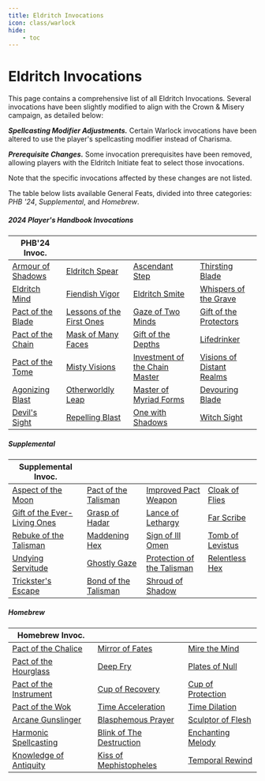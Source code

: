 ```yaml
---
title: Eldritch Invocations
icon: class/warlock
hide: 
    - toc
---
```


# Eldritch Invocations

This page contains a comprehensive list of all Eldritch Invocations. Several invocations have been slightly modified to align with the Crown & Misery campaign, as detailed below:

***Spellcasting Modifier Adjustments.*** Certain Warlock invocations have been altered to use the player's spellcasting modifier instead of Charisma.

***Prerequisite Changes.*** Some invocation prerequisites have been removed, allowing players with the Eldritch Initiate feat to select those invocations.

Note that the specific invocations affected by these changes are not listed.

The table below lists available General Feats, divided into three categories: *PHB '24*, *Supplemental*, and *Homebrew*.

##### 2024 Player's Handbook Invocations

| PHB'24 Invoc. |  |  |  |
|---|---|---|---|
| [Armour of Shadows] | [Eldritch Spear] | [Ascendant Step] | [Thirsting Blade] |
| [Eldritch Mind] | [Fiendish Vigor] | [Eldritch Smite] | [Whispers of the Grave] |
| [Pact of the Blade] | [Lessons of the First Ones] | [Gaze of Two Minds] | [Gift of the Protectors] |
| [Pact of the Chain] | [Mask of Many Faces] | [Gift of the Depths] | [Lifedrinker] |
| [Pact of the Tome] | [Misty Visions] | [Investment of the Chain Master] | [Visions of Distant Realms] |
| [Agonizing Blast] | [Otherworldly Leap] | [Master of Myriad Forms] | [Devouring Blade] |
| [Devil's Sight] | [Repelling Blast] | [One with Shadows] | [Witch Sight] |

[Armour of Shadows]: phb24.md#armour-of-shadows
[Eldritch Spear]: phb24.md#eldritch-spear
[Ascendant Step]: phb24.md#ascendant-step
[Thirsting Blade]: phb24.md#thirsting-blade
[Eldritch Mind]: phb24.md#eldritch-mind
[Fiendish Vigor]: phb24.md#fiendish-vigor
[Eldritch Smite]: phb24.md#eldritch-smite
[Whispers of the Grave]: phb24.md#whispers-of-the-grave
[Pact of the Blade]: phb24.md#pact-of-the-blade
[Lessons of the First Ones]: phb24.md#lessons-of-the-first-ones
[Gaze of Two Minds]: phb24.md#gaze-of-two-minds
[Gift of the Protectors]: phb24.md#gift-of-the-protectors
[Pact of the Chain]: phb24.md#pact-of-the-chain
[Mask of Many Faces]: phb24.md#mask-of-many-faces
[Gift of the Depths]: phb24.md#gift-of-the-depths
[Lifedrinker]: phb24.md#lifedrinker
[Pact of the Tome]: phb24.md#pact-of-the-tome
[Misty Visions]: phb24.md#misty-visions
[Investment of the Chain Master]: phb24.md#investment-of-the-chain-master
[Visions of Distant Realms]: phb24.md#visions-of-distant-realms
[Agonizing Blast]: phb24.md#agonizing-blast
[Otherworldly Leap]: phb24.md#otherworldly-leap
[Master of Myriad Forms]: phb24.md#master-of-myriad-forms
[Devouring Blade]: phb24.md#devouring-blade
[Devil's Sight]: phb24.md#devils-sight
[Repelling Blast]: phb24.md#repelling-blast
[One with Shadows]: phb24.md#one-with-shadows
[Witch Sight]: phb24.md#witch-sight

##### Supplemental

| Supplemental Invoc. |  |  |  |
|---|---|---|---|
| [Aspect of the Moon] | [Pact of the Talisman] | [Improved Pact Weapon] | [Cloak of Flies] |
| [Gift of the Ever-Living Ones] | [Grasp of Hadar] | [Lance of Lethargy] | [Far Scribe] |
| [Rebuke of the Talisman] | [Maddening Hex] | [Sign of Ill Omen] | [Tomb of Levistus] |
| [Undying Servitude] | [Ghostly Gaze] | [Protection of the Talisman] | [Relentless Hex] |
| [Trickster's Escape] | [Bond of the Talisman] | [Shroud of Shadow] |  |

[Aspect of the Moon]: supplemental.md#aspect-of-the-moon
[Pact of the Talisman]: supplemental.md#pact-of-the-talisman
[Improved Pact Weapon]: supplemental.md#improved-pact-weapon
[Cloak of Flies]: supplemental.md#cloak-of-flies
[Gift of the Ever-Living Ones]: supplemental.md#gift-of-the-ever-living-ones
[Grasp of Hadar]: supplemental.md#grasp-of-hadar
[Lance of Lethargy]: supplemental.md#lance-of-lethargy
[Far Scribe]: supplemental.md#far-scribe
[Rebuke of the Talisman]: supplemental.md#rebuke-of-the-talisman
[Maddening Hex]: supplemental.md#maddening-hex
[Sign of Ill Omen]: supplemental.md#sign-of-ill-omen
[Tomb of Levistus]: supplemental.md#tomb-of-levistus
[Undying Servitude]: supplemental.md#undying-servitude
[Ghostly Gaze]: supplemental.md#ghostly-gaze
[Protection of the Talisman]: supplemental.md#protection-of-the-talisman
[Relentless Hex]: supplemental.md#relentless-hex
[Trickster's Escape]: supplemental.md#tricksters-escape
[Bond of the Talisman]: supplemental.md#bond-of-the-talisman
[Shroud of Shadow]: supplemental.md#shroud-of-shadow

##### Homebrew

| Homebrew Invoc. |  |  |
|---|---|---|
| [Pact of the Chalice] | [Mirror of Fates] | [Mire the Mind] |
| [Pact of the Hourglass] | [Deep Fry] | [Plates of Null] |
| [Pact of the Instrument] | [Cup of Recovery] | [Cup of Protection] |
| [Pact of the Wok] | [Time Acceleration] | [Time Dilation] |
| [Arcane Gunslinger] | [Blasphemous Prayer] | [Sculptor of Flesh] |
| [Harmonic Spellcasting] | [Blink of The Destruction] | [Enchanting Melody] |
| [Knowledge of Antiquity] | [Kiss of Mephistopheles] | [Temporal Rewind] |

[Pact of the Chalice]: hb.md#pact-of-the-chalice
[Mirror of Fates]: hb.md#mirror-of-fates
[Mire the Mind]: hb.md#mire-the-mind
[Pact of the Hourglass]: hb.md#pact-of-the-hourglass
[Deep Fry]: hb.md#deep-fry
[Plates of Null]: hb.md#plates-of-null
[Pact of the Instrument]: hb.md#pact-of-the-instrument
[Cup of Recovery]: hb.md#cup-of-recovery
[Cup of Protection]: hb.md#cup-of-protection
[Pact of the Wok]: hb.md#pact-of-the-wok
[Time Acceleration]: hb.md#time-acceleration
[Time Dilation]: hb.md#time-dilation
[Arcane Gunslinger]: hb.md#arcane-gunslinger
[Blasphemous Prayer]: hb.md#blasphemous-prayer
[Sculptor of Flesh]: hb.md#sculptor-of-flesh
[Harmonic Spellcasting]: hb.md#harmonic-spellcasting
[Blink of The Destruction]: hb.md#blink-of-the-destruction
[Enchanting Melody]: hb.md#enchanting-melody
[Knowledge of Antiquity]: hb.md#knowledge-of-antiquity
[Kiss of Mephistopheles]: hb.md#kiss-of-mephistopheles
[Temporal Rewind]: hb.md#temporal-rewind


